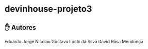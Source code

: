 # devinhouse-projeto3

## ✋ Autores

Eduardo Jorge Nicolau
Gustavo Luchi da Silva
David Rosa Mendonça
